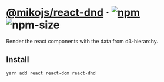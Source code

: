 # [@mikojs/react-dnd][website] · <!-- badges.start -->[![npm][npm-image]][npm-link] ![npm-size][npm-size-image]

[npm-image]: https://img.shields.io/npm/v/@mikojs/react-dnd.svg
[npm-link]: https://www.npmjs.com/package/@mikojs/react-dnd
[npm-size-image]: https://img.shields.io/bundlephobia/minzip/@mikojs/react-dnd.svg

<!-- badges.end -->

[website]: https://mikojs.github.io/core/react-dnd

Render the react components with the data from d3-hierarchy.

## Install

```sh
yarn add react react-dom react-dnd
```
